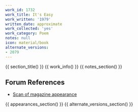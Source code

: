 ```yaml
---
work_id: 1732
work_title: It's Easy
work_written: '1979'
written_date: approximate
work_collected: 'yes'
work_category: Poem
notes: null
icon: material/book
alternate_versions:
- 2079
---
```


{{ section_title() }}
{{ work_info() }}
{{ notes_section() }}
## Forum References
- [Scan of magazine appearance](https://bukowskiforum.com/threads/midatlantic-vol-3-no-11-1979.11096/)

{{ appearances_section() }}
{{ alternate_versions_section() }}